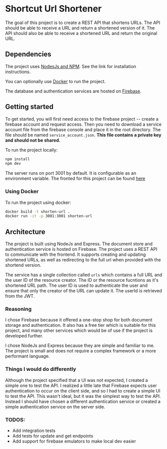 # Shortcut Url Shortener

The goal of this project is to create a REST API that shortens URLs. The API should be able to receive a URL and return a shortened version of it. The API should also be able to receive a shortened URL and return the original URL.

## Dependencies
The project uses [NodesJs and NPM](https://docs.npmjs.com/downloading-and-installing-node-js-and-npm). See the link for installation instructions.

You can optionally use [Docker](https://docs.docker.com/get-docker/) to run the project.

The database and authentication services are hosted on [Firebase](https://console.firebase.google.com).

## Getting started
To get started, you will first need access to the firebase project -- create a firebase account and request access. Then you need to download a service account file from the firebase console and place it in the root directory. The file should be named `service_account.json`. **This file contains a private key and should not be shared.**

To run the project locally:
```bash
npm install
npm dev
```
The server runs on port 3001 by default. It is configurable as an environment variable.
The fronted for this project can be found [here](https://github.com/Joshua-Schecker/url-short-frontend)

### Using Docker
To run the project using docker:
```bash
docker build -t shorten-url .
docker run -it -p 3001:3001 shorten-url
```

## Architecture
The project is built using NodeJs and Express. The document store and authentication service is hosted on Firebase. The project uses a REST API to communicate with the frontend. It supports creating and updating shortened URLs, as well as redirecting to the full url when provided with the shortend version.

The service has a single collection called `urls` which contains a full URL and the user ID of the resource creator. The ID or the resource fucntions as it's shortened URL path. The user ID is used to authenticate the user and ensure that only the creator of the URL can update it. The userId is retrieved from the JWT.

### Reasoning
I chose Firebase because it offered a one-stop shop for both document storage and authentication. It also has a free tier which is suitable for this project, and many other services which would be of use if the project is developed further. 

I chose NodeJs and Express because they are simple and familiar to me. The project is small and does not require a complex framework or a more performant language.

### Things I would do differently
Although the project specified that a UI was not expected, I created a simple one to test the API. I realized a little late that Firebase expects user authentication to occur on the client side, and so I had to create a simple UI to test the API. This wasn't ideal, but it was the simplest way to test the API. Instead I should have chosen a different authentication service or created a simple authentication service on the server side.

### TODOS:
- Add integration tests
- Add tests for update and get endpoints
- Add support for firebase emulators to make local dev easier